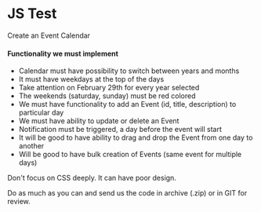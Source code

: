 # JS Test

Create an Event Calendar

#### Functionality we must implement

- Calendar must have possibility to switch between years and months
- It must have weekdays at the top of the days
- Take attention on February 29th for every year selected
- The weekends (saturday, sunday) must be red colored
- We must have functionality to add an Event (id, title, description) to particular day
- We must have ability to update or delete an Event
- Notification must be triggered, a day before the event will start
- It will be good to have ability to drag and drop the Event from one day to another
- Will be good to have bulk creation of Events (same event for multiple days)

Don't focus on CSS deeply. It can have poor design.<br>

Do as much as you can and send us the code in archive (.zip) or in GIT for review.
